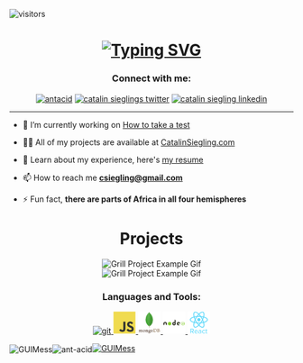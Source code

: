 ![visitors](https://visitor-badge.glitch.me/badge?page_id=ant-acid.readme&left_color=black&right_color=blue)

<h1 align="center"><a href="https://git.io/typing-svg"><img src="https://readme-typing-svg.herokuapp.com?font=Fira+Code&pause=1000&width=435&lines=I'm+Catalin+Siegling;A+Full-Stack+Engineer+from+Kansas" alt="Typing SVG" /></a></h1>

<h3 align="center">Connect with me:</h3>
<p align="center">
<a href="https://dev.to/antacid" target="blank"><img align="center" src="https://raw.githubusercontent.com/rahuldkjain/github-profile-readme-generator/master/src/images/icons/Social/devto.svg" alt="antacid" height="30" width="40" /></a>
  <a href="https://twitter.com/the_cguy" target="blank"><img align="center" src="https://i.imgur.com/s9n8Ta7.gif" alt="catalin sieglings twitter" height="47" width="47" /></a>
<a href="https://www.linkedin.com/in/catalin-siegling/" target="blank"><img align="center" src="https://i.imgur.com/vaCEbOT.gif" alt="catalin siegling linkedin" height="47" width="47" /></a>

---

- 🔭 I’m currently working on [How to take a test](https://github.com/bob-fornal/how-to-take-a-test)

- 👨‍💻 All of my projects are available at [CatalinSiegling.com](https://www.catalinsiegling.com/)

- 📄 Learn about my experience, here's [my resume](https://docs.google.com/document/d/13ZcQj_t63TR2Af6JqTR7OmO12rVokJPfzs1U2uEPTjM/edit?usp=sharing)

- 📫 How to reach me **csiegling@gmail.com**

- ⚡ Fun fact, **there are parts of Africa in all four hemispheres**

 <h1 align="center">Projects</h1>

<div align="center"><img src="https://user-images.githubusercontent.com/1313712/225788740-cd8dd90c-1ef8-4e07-8079-0e421fe5ce11.gif" alt="Grill Project Example Gif" height="400" width="850"/></div>

<div align="center"><img src="https://user-images.githubusercontent.com/1313712/176764895-f6749e85-042e-4fe5-85db-349a87e001b8.gif" alt="Grill Project Example Gif" height="400" width="850"/></div>

<h3 align="center">Languages and Tools:</h3>
<p align="center"> <a href="https://git-scm.com/" target="_blank" rel="noreferrer"> <img src="https://www.vectorlogo.zone/logos/git-scm/git-scm-icon.svg" alt="git" width="40" height="40"/> </a> <a href="https://developer.mozilla.org/en-US/docs/Web/JavaScript" target="_blank" rel="noreferrer"> <img src="https://raw.githubusercontent.com/devicons/devicon/master/icons/javascript/javascript-original.svg" alt="javascript" width="40" height="40"/> </a> <a href="https://www.mongodb.com/" target="_blank" rel="noreferrer"> <img src="https://raw.githubusercontent.com/devicons/devicon/master/icons/mongodb/mongodb-original-wordmark.svg" alt="mongodb" width="40" height="40"/> </a> <a href="https://nodejs.org" target="_blank" rel="noreferrer"> <img src="https://raw.githubusercontent.com/devicons/devicon/master/icons/nodejs/nodejs-original-wordmark.svg" alt="nodejs" width="40" height="40"/> </a> <a href="https://reactjs.org/" target="_blank" rel="noreferrer"> <img src="https://raw.githubusercontent.com/devicons/devicon/master/icons/react/react-original-wordmark.svg" alt="react" width="40" height="40"/> </a> </p>

<p><img align="center" src="https://github-readme-stats.vercel.app/api/top-langs?username=GUIMess&show_icons=true&locale=en&layout=compact" alt="GUIMess" /><img align="center" src="https://github-readme-stats.vercel.app/api?username=GUIMess&show_icons=true&locale=en" alt="ant-acid" /><a href="https://github.com/ryo-ma/github-profile-trophy"><img src="https://github-profile-trophy.vercel.app/?username=GUIMess" alt="GUIMess" /></p>

<p align="center"> </a> </p>
